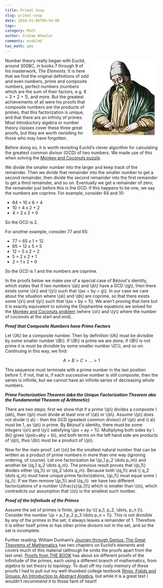 ```yaml
---
title: Primal Soup
slug: primal-soup
date: 2010-01-06T06:54:00
tags: 
category: Math
author: Graham Wheeler
comments: enabled
has_math: yes
---
```


<img src="/img/image_thumb9.png" style="float:right;margin:10px" />

Number theory really began with Euclid, around 300BC, in books 7 through
9 of his masterwork, *The Elements*. It is here that we find the
original definitions of odd and even numbers, prime and composite
numbers, perfect numbers (numbers which are the sum of their factors,
e.g. 6 = 3 + 2 + 1), and more. But the greatest achievements of all were
his proofs that composite numbers are the products of primes, that this
factorization is unique, and that there are an infinity of primes. Most
introductory algebra or number theory classes cover these three great
proofs, but they are worth revisiting for those who may have forgotten.
<!-- TEASER_END -->

Before doing so, it is worth revisiting Euclid’s clever algorithm for
calculating the greatest common divisor (GCD) of two numbers. We made
use of this when solving the [Monkey and Coconuts
puzzle](http://magimathics.com/monkeying-around).

We divide the smaller number into the larger and keep track of the
remainder. Then we divide that remainder into the smaller number to get
a second remainder, then divide the second remainder into the first
remainder to get a third remainder, and so on. Eventually we get a
remainder of zero; the remainder just before this is the GCD. If this
happens to be one, we say the numbers are coprime. For example, consider
64 and 10:

-   64 = 10 x 6 + 4
-   10 = 4 x 2 + 2
-   4 = 2 x 2 + 0

So the GCD is 2.

For another example, consider 77 and 65:

-   77 = 65 x 1 + 12
-   65 = 12 x 5 + 5
-   12 = 5 x 2 + 2
-   5 = 2 x 2 + 1
-   2 = 1 x 2 + 0

So the GCD is 1 and the numbers are coprime.

In the proofs below we make use of a special case of Bézout's identity,
which states that if two numbers \\(a\\) and \\(b\\) have a
GCD \\(g\\), then there exists some \\(x\\) and \\(y\\) such
that \\(ax + by = g\\). In our case we care about the situation
where \\(a\\) and \\(b\\) are coprime, so that there exists
some \\(x\\) and \\(y\\) such that \\(ax + by = 1\\). We aren’t
proving that here but it is exactly equivalent to solving the
Diophantine equations we solved for the [Monkey and Coconuts
problem](http://magimathics.com/monkeying-around)
(where  \\(x\\) and  \\(y\\) where the number of coconuts at the
start and end).

***Proof that Composite Numbers have Prime Factors***

Let \\(A\\) be a composite number. Then by definition \\(A\\) must
be divisible by some smaller number \\(B\\). If \\(B\\) is prime
we are done; if \\(B\\) is not prime it is must be divisible by some
smaller number \\(C\\), and so on. Continuing in this way, we find:

$$A > B > C > \dots > 1$$

This sequence must terminate with a prime number in the last position
before 1; if not, that is, if each successive number is still composite,
then the series is infinite, but we cannot have an infinite series of
decreasing whole numbers.

***Prime Factorization Theorem (aka the Unique Factorization Theorem aka
the Fundamental Theorem of Arithmetic)***

There are two steps: first we show that if a prime \\(p\\) divides a
composite \\(ab\\), then \\(p\\) must divide at least one
of \\(a\\) or \\(b\\). Assume \\(p\\) does not divide \\(
a\\) - then the GCD (greatest common divisor) of \\(p\\) and \\(
a\\) must be 1, as \\(p\\) is prime. By Bézout's identity, there must
be some integers \\(x\\) and \\(y\\) satisfying \\(px + ay =
1\\). Multiplying both sides by \\(b\\) gives \\(pxb+aby = b\\),
and both terms on the left hand side are products of \\(p\\),
thus \\(b\\) must be a product of \\(p\\).

Now for the main proof. Let \\(s\\) be the smallest natural number
that can be written as a product of prime numbers in more than one way
(ignoring ordering, of course). Let one factorization be \\(p_1
p_2 \dots p_m\\) and another be \\(q_1 q_2 \dots q_n\\). The
previous result proves that \\(p_1\\) divides either \\(q_1\\)
or \\(q_2 \dots q_n\\). Because both  \\(q_1\\) and  \\(
q_2 \dots q_n\\) must have unique prime factorizations, \\(p_1\\)
must equal some \\(q_i\\). If we then remove \\(p_1\\)
and \\(q_i\\)  we have two different factorizations of a number
\\(\frac{s}{p_1}\\) which is smaller than \\(s\\), which
contradicts our assumption that \\(s\\) is the smallest such number.

***Proof of the Infinitude of the Primes***

Assume the set of primes is finite, given by \\({ p_1, p_2,
\dots, p_n }\\). Consider the number  \\(p = p_1 p_2 p_3 \dots
p_n + 1\\). This is not divisible by any of the primes in the set; it
always leaves a remainder of 1. Therefore it is either itself prime or
has other prime divisors not in the set, and so the set is incomplete.

Further reading: William Dunham’s [Journey through Genius: The Great
Theorems of
Mathematics](https://amzn.to/3FGRTRI)
has two chapters on Euclid’s elements and covers much of this material
(although he omits the proofs apart from the last one). [Proofs from THE
BOOK](https://amzn.to/3qAz8cf)
has about six different proofs of the infinitude of the primes, each
using a different branch of mathematics, from algebra to set theory to
topology. To dust off my rusty memory of these proofs I had to pull out
my well-thumbed college textbook [Rings, Fields and Groups: An
Introduction to Abstract
Algebra](https://amzn.to/3JsJR13),
but while it is a great text I wouldn’t recommend it to those faint of
heart!
